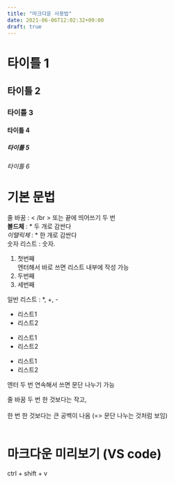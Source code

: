 ```yaml
---
title: "마크다운 사용법"
date: 2021-06-06T12:02:32+09:00
draft: true
---
```


# 타이틀 1
## 타이틀 2
### 타이틀 3
#### 타이틀 4
##### 타이틀 5
###### 타이틀 6
# 기본 문법
줄 바꿈 : < /br > 또는 끝에 띄어쓰기 두 번  
**볼드체** : * 두 개로 감싼다  
*이탤릭체* : * 한 개로 감싼다  
숫자 리스트 : 숫자.  
1. 첫번째  
엔터해서 바로 쓰면 리스트 내부에 작성 가능
2. 두번째
3. 세번째  

일반 리스트 : *, +, -  
* 리스트1
* 리스트2
+ 리스트1
+ 리스트2
- 리스트1
- 리스트2

엔터 두 번 연속해서 쓰면 문단 나누기 가능  

줄 바꿈 두 번 한 것보다는 작고,</br></br>
한 번 한 것보다는 큰 공백이 나옴 (=> 문단 나누는 것처럼 보임)
</br></br>
# 마크다운 미리보기 (VS code)
ctrl + shift + v
